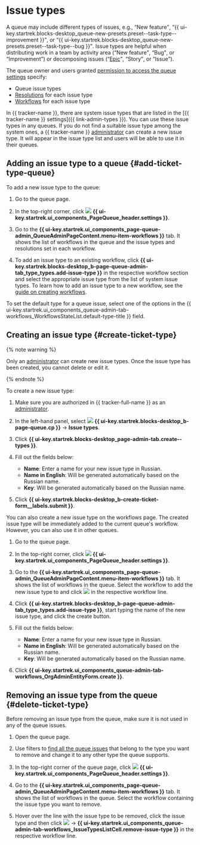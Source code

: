 # Issue types

A queue may include different types of issues, e.g., <q>New feature</q>, <q>{{ ui-key.startrek.blocks-desktop_queue-new-presets.preset--task-type--improvement }}</q>, or <q>{{ ui-key.startrek.blocks-desktop_queue-new-presets.preset--task-type--bug }}</q>. Issue types are helpful when distributing work in a team by activity area (<q>New feature</q>, <q>Bug</q>, or <q>Improvement</q>) or decomposing issues (<q>[Epic](epic-new.md)</q>, <q>Story</q>, or <q>Issue</q>).

The queue owner and users granted [permission to access the queue settings](queue-access.md) specify:

* Queue issue types
* [Resolutions](create-resolution.md) for each issue type
* [Workflows](add-workflow.md) for each issue type

In {{ tracker-name }}, there are system issue types that are listed in the [{{ tracker-name }} settings]({{ link-admin-types }}). You can use these issue types in any queues. If you do not find a suitable issue type among the system ones, a {{ tracker-name }} [administrator](../role-model.md) can create a new issue type. It will appear in the issue type list and users will be able to use it in their queues.

## Adding an issue type to a queue {#add-ticket-type-queue}

To add a new issue type to the queue:

1. Go to the queue page.

1. In the top-right corner, click ![](../../_assets/tracker/svg/settings-old.svg) **{{ ui-key.startrek.ui_components_PageQueue_header.settings }}**.

1. Go to the **{{ ui-key.startrek.ui_components_page-queue-admin_QueueAdminPageContent.menu-item-workflows }}** tab. It shows the list of workflows in the queue and the issue types and resolutions set in each workflow.

1. To add an issue type to an existing workflow, click **{{ ui-key.startrek.blocks-desktop_b-page-queue-admin-tab_type_types.add-issue-type }}** in the respective workflow section and select the appropriate issue type from the list of system issue types. To learn how to add an issue type to a new workflow, see the [guide on creating workflows](add-workflow.md#create).

To set the default type for a queue issue, select one of the options in the {{ ui-key.startrek.ui_components_queue-admin-tab-workflows_WorkflowsStateList.default-type-title }} field.

## Creating an issue type {#create-ticket-type}

{% note warning %}

Only an [administrator](../role-model.md) can create new issue types. Once the issue type has been created, you cannot delete or edit it.

{% endnote %}

To create a new issue type:

1. Make sure you are authorized in {{ tracker-full-name }} as an [administrator](../role-model.md).

1. In the left-hand panel, select ![](../../_assets/tracker/svg/admin.svg) **{{ ui-key.startrek.blocks-desktop_b-page-queue.cp }}** → **Issue types**.

1. Click **{{ ui-key.startrek.blocks-desktop_page-admin-tab.create--types }}**.

1. Fill out the fields below:
   * **Name**: Enter a name for your new issue type in Russian.
   * **Name in English**: Will be generated automatically based on the Russian name.
   * **Key**: Will be generated automatically based on the Russian name.

1. Click **{{ ui-key.startrek.blocks-desktop_b-create-ticket-form__labels.submit }}**.

You can also create a new issue type on the workflows page. The created issue type will be immediately added to the current queue's workflow. However, you can also use it in other queues.

1. Go to the queue page.

1. In the top-right corner, click ![](../../_assets/tracker/svg/settings-old.svg) **{{ ui-key.startrek.ui_components_PageQueue_header.settings }}**.

1. Go to the **{{ ui-key.startrek.ui_components_page-queue-admin_QueueAdminPageContent.menu-item-workflows }}** tab. It shows the list of workflows in the queue. Select the workflow to add the new issue type to and click ![](../../_assets/tracker/svg/arrow.svg) in the respective workflow line.

1. Click **{{ ui-key.startrek.blocks-desktop_b-page-queue-admin-tab_type_types.add-issue-type }}**, start typing the name of the new issue type, and click the create button.

1. Fill out the fields below:
   * **Name**: Enter a name for your new issue type in Russian.
   * **Name in English**: Will be generated automatically based on the Russian name.
   * **Key**: Will be generated automatically based on the Russian name.

1. Click **{{ ui-key.startrek.ui_components_queue-admin-tab-workflows_OrgAdminEntityForm.create }}**.

## Removing an issue type from the queue {#delete-ticket-type}

Before removing an issue type from the queue, make sure it is not used in any of the queue issues.

1. Open the queue page.

1. Use filters to [find all the queue issues](quick-filters.md) that belong to the type you want to remove and change it to any other type the queue supports.

1. In the top-right corner of the queue page, click ![](../../_assets/tracker/svg/settings-old.svg) **{{ ui-key.startrek.ui_components_PageQueue_header.settings }}**.

1. Go to the **{{ ui-key.startrek.ui_components_page-queue-admin_QueueAdminPageContent.menu-item-workflows }}** tab. It shows the list of workflows in the queue. Select the workflow containing the issue type you want to remove.

1. Hover over the line with the issue type to be removed, click the issue type and then click ![](../../_assets/tracker/svg/actions.svg) → **{{ ui-key.startrek.ui_components_queue-admin-tab-workflows_IssueTypesListCell.remove-issue-type }}** in the respective workflow line.
